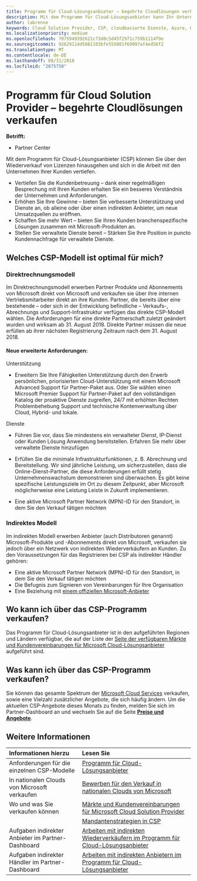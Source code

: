 ```yaml
---
title: Programm für Cloud-Lösungsanbieter – begehrte Cloudlösungen verkaufen | Partner Center
description: Mit dem Programm für Cloud-Lösungsanbieter kann Ihr Unternehmen mit neuem Expertenwissen und neuem Kunden wachsen.
author: labrenne
keywords: Cloud Solution Provider, CSP, cloudbasierte Dienste, Azure, Office365, Dynamics, CSP-Partner im CSP, direkte Partner, direkter CSP-Partner, indirekter CSP-Händler, direkter CSP, indirekter CSP, direktes Modell, indirektes Modell, indirekter Händler, indirekter Anbieter, Anbieter, Verteiler, Cloud Solution Provider-Programm
ms.localizationpriority: medium
ms.openlocfilehash: 7075949392621c73d8c5d45f2971c759b1114f9e
ms.sourcegitcommit: 92629114d5081103bfe555081f69997af4ed56f2
ms.translationtype: MT
ms.contentlocale: de-DE
ms.lasthandoff: 08/31/2018
ms.locfileid: "2875750"
---
```

# <a name="cloud-solution-provider-program---selling-in-demand-cloud-solutions"></a>Programm für Cloud Solution Provider – begehrte Cloudlösungen verkaufen 

**Betrifft:**

-  Partner Center

Mit dem Programm für Cloud-Lösungsanbieter (CSP) können Sie über den Wiederverkauf von Lizenzen hinausgehen und sich in die Arbeit mit den Unternehmen Ihrer Kunden vertiefen.
 
- Vertiefen Sie die Kundenbetreuung – dank einer regelmäßigen Besprechung mit Ihren Kunden erhalten Sie ein besseres Verständnis der Unternehmen und Anforderungen.
- Erhöhen Sie Ihre Gewinne – bieten Sie verbesserte Unterstützung und Dienste an, ob alleine oder über einen indirekten Anbieter, um neue Umsatzquellen zu eröffnen.  
- Schaffen Sie mehr Wert – bieten Sie Ihren Kunden branchenspezifische Lösungen zusammen mit Microsoft-Produkten an.
- Stellen Sie verwaltete Dienste bereit – Stärken Sie Ihre Position in puncto Kundennachfrage für verwaltete Dienste. 

## <a name="which-csp-model-is-best-for-me"></a>Welches CSP-Modell ist optimal für mich?

### <a name="direct-bill-model"></a>Direktrechnungsmodell

 Im Direktrechnungsmodell erwerben Partner Produkte und Abonnements von Microsoft direkt von Microsoft und verkaufen sie über ihre internen Vertriebsmitarbeiter direkt an ihre Kunden. Partner, die bereits über eine bestehende – oder sich in der Entwicklung befindliche – Verkaufs-, Abrechnungs und Support-Infrastruktur verfügen das direkte CSP-Modell wählen. Die Anforderungen für eine direkte Partnerschaft zuletzt geändert wurden und wirksam ab 31. August 2018. Direkte Partner müssen die neue erfüllen ab ihrer nächsten Registrierung Zeitraum nach dem 31. August 2018.


#### <a name="new-expanded-requirements"></a>Neue erweiterte Anforderungen:

Unterstützung
- Erweitern Sie Ihre Fähigkeiten Unterstützung durch den Erwerb persönlichen, priorisierten Cloud-Unterstützung mit einem Microsoft Advanced Support für Partner-Paket aus. Oder Sie wählen einen Microsoft Premier Support für Partner-Paket auf den vollständigen Katalog der proaktive Dienste zugreifen, 24/7 mit erhöhten Rechten Problembehebung Support und technische Kontenverwaltung über Cloud, Hybrid- und lokale. 

Dienste

- Führen Sie vor, dass Sie mindestens ein verwalteter Dienst, IP-Dienst oder Kunden Lösung Anwendung bereitstellen. Erfahren Sie mehr über verwaltete Dienste hinzufügen

- Erfüllen Sie die minimale Infrastrukturfunktionen, z. B. Abrechnung und Bereitstellung.
Wir sind jährliche Leistung, um sicherzustellen, dass die Online-Dienst-Partner, die diese Anforderungen erfüllt stetig Unternehmenswachstum demonstrieren sind überwachen. Es gibt keine spezifische Leistungsziele im Ort zu diesem Zeitpunkt, aber Microsoft möglicherweise eine Leistung Leiste in Zukunft implementieren. 

- Eine aktive Microsoft Partner Network (MPN)-ID für den Standort, in dem Sie den Verkauf tätigen möchten


### <a name="indirect-model"></a>Indirektes Modell

Im indirekten Modell erwerben Anbieter (auch Distributoren genannt) Microsoft-Produkte und -Abonnements direkt von Microsoft, verkaufen sie jedoch über ein Netzwerk von indirekten Wiederverkäufern an Kunden. Zu den Voraussetzungen für das Registrieren bei CSP als indirekter Händler gehören:

- Eine aktive Microsoft Partner Network (MPN)-ID für den Standort, in dem Sie den Verkauf tätigen möchten
-  Die Befugnis zum Signieren von Vereinbarungen für Ihre Organisation
- Eine Beziehung mit [einem offiziellen Microsoft-Anbieter](https://partnercenter.microsoft.com/partner/find-a-provider)


## <a name="where-can-i-sell-through-the-csp-program"></a>Wo kann ich über das CSP-Programm verkaufen?

Das Programm für Cloud-Lösungsanbieter ist in den aufgeführten Regionen und Ländern verfügbar, die auf der Liste der [Seite der verfügbaren Märkte und Kundenvereinbarungen für Microsoft Cloud-Lösungsanbieter](agreements.md) aufgeführt sind.  

## <a name="what-can-i-sell-through-the-csp-program"></a>Was kann ich über das CSP-Programm verkaufen?

Sie können das gesamte Spektrum der [Microsoft Cloud Services](https://partner.microsoft.com/cloud-solution-provider/products-and-services) verkaufen, sowie eine Vielzahl zusätzlicher Angebote, die sich häufig ändern. Um die aktuellen CSP-Angebote dieses Monats zu finden, melden Sie sich im Partner-Dashboard an und wechseln Sie auf die Seite [**Preise und Angebote**](https://partnercenter.microsoft.com/pcv/sales).

## <a name="see-also"></a>Weitere Informationen 


|**Informationen hierzu**   |**Lesen Sie**   |
|:---------------------------|:--------------------|
|Anforderungen für die einzelnen CSP-Modelle   | [Programm für Cloud-Lösungsanbieter](https://partnercenter.microsoft.com/partner/cloud-solution-provider)|
|In nationalen Clouds von Microsoft verkaufen   | [Bewerben für den Verkauf in nationalen Clouds von Microsoft](csp-national-clouds-overview.md)|
|Wo und was Sie verkaufen können   |[Märkte und Kundenvereinbarungen für Microsoft Cloud Solution Provider](agreements.md)|
|  | [Mandantenstrategien in CSP](regional-authorization-overview.md)
|Aufgaben indirekter Anbieter im Partner-Dashboard  |[Arbeiten mit indirekten Wiederverkäufern im Programm für Cloud-Lösungsanbieter](indirect-provider-tasks-in-partner-center.md)|
|Aufgaben indirekter Händler im Partner-Dashboard   |[Arbeiten mit indirekten Anbietern im Programm für Cloud-Lösungsanbieter](indirect-reseller-tasks-in-partner-center.md)|
